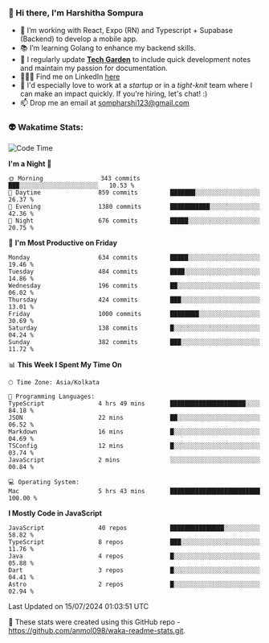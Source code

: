 ### 👋 Hi there, I'm Harshitha Sompura

- 🔧 I’m working with React, Expo (RN) and Typescript + Supabase (Backend) to develop a mobile app.
- 📚 I’m learning Golang to enhance my backend skills.
- 🌾 I regularly update **<u>[Tech Garden](https://tech-garden-hs.vercel.app/)</u>** to include quick development notes and maintain my passion for documentation.
- 👩🏻‍💻 Find me on LinkedIn <u>[here](https://www.linkedin.com/in/harshithasompura/)</u>
- 🐣 I'd especially love to work at a _startup_ or in a _tight-knit_ team where I can make an impact quickly. If you're hiring, let's chat! :)
- 📫 Drop me an email at [sompharshi123@gmail.com](mailto:sompharshi123@gmail.com)

### 👽 Wakatime Stats:
<!--START_SECTION:waka-->
![Code Time](http://img.shields.io/badge/Code%20Time-85%20hrs%2058%20mins-blue)

**I'm a Night 🦉** 

```text
🌞 Morning                343 commits         ███░░░░░░░░░░░░░░░░░░░░░░   10.53 % 
🌆 Daytime                859 commits         ███████░░░░░░░░░░░░░░░░░░   26.37 % 
🌃 Evening                1380 commits        ███████████░░░░░░░░░░░░░░   42.36 % 
🌙 Night                  676 commits         █████░░░░░░░░░░░░░░░░░░░░   20.75 % 
```
📅 **I'm Most Productive on Friday** 

```text
Monday                   634 commits         █████░░░░░░░░░░░░░░░░░░░░   19.46 % 
Tuesday                  484 commits         ████░░░░░░░░░░░░░░░░░░░░░   14.86 % 
Wednesday                196 commits         ██░░░░░░░░░░░░░░░░░░░░░░░   06.02 % 
Thursday                 424 commits         ███░░░░░░░░░░░░░░░░░░░░░░   13.01 % 
Friday                   1000 commits        ████████░░░░░░░░░░░░░░░░░   30.69 % 
Saturday                 138 commits         █░░░░░░░░░░░░░░░░░░░░░░░░   04.24 % 
Sunday                   382 commits         ███░░░░░░░░░░░░░░░░░░░░░░   11.72 % 
```


📊 **This Week I Spent My Time On** 

```text
🕑︎ Time Zone: Asia/Kolkata

💬 Programming Languages: 
TypeScript               4 hrs 49 mins       █████████████████████░░░░   84.18 % 
JSON                     22 mins             ██░░░░░░░░░░░░░░░░░░░░░░░   06.52 % 
Markdown                 16 mins             █░░░░░░░░░░░░░░░░░░░░░░░░   04.69 % 
TSConfig                 12 mins             █░░░░░░░░░░░░░░░░░░░░░░░░   03.74 % 
JavaScript               2 mins              ░░░░░░░░░░░░░░░░░░░░░░░░░   00.84 % 

💻 Operating System: 
Mac                      5 hrs 43 mins       █████████████████████████   100.00 % 
```

**I Mostly Code in JavaScript** 

```text
JavaScript               40 repos            ███████████████░░░░░░░░░░   58.82 % 
TypeScript               8 repos             ███░░░░░░░░░░░░░░░░░░░░░░   11.76 % 
Java                     4 repos             █░░░░░░░░░░░░░░░░░░░░░░░░   05.88 % 
Dart                     3 repos             █░░░░░░░░░░░░░░░░░░░░░░░░   04.41 % 
Astro                    2 repos             █░░░░░░░░░░░░░░░░░░░░░░░░   02.94 % 
```




 Last Updated on 15/07/2024 01:03:51 UTC
<!--END_SECTION:waka-->

👀 These stats were created using this GitHub repo - https://github.com/anmol098/waka-readme-stats.git. 
